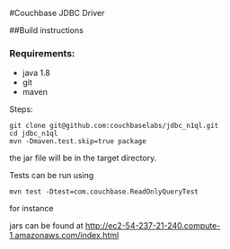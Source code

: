 #Couchbase JDBC Driver

##Build instructions

### Requirements:
* java 1.8
* git
* maven

Steps:

    git clone git@github.com:couchbaselabs/jdbc_n1ql.git
    cd jdbc_n1ql
    mvn -Dmaven.test.skip=true package

the jar file will be in the target directory.

Tests can be run using

    mvn test -Dtest=com.couchbase.ReadOnlyQueryTest

for instance

jars can be found at http://ec2-54-237-21-240.compute-1.amazonaws.com/index.html



